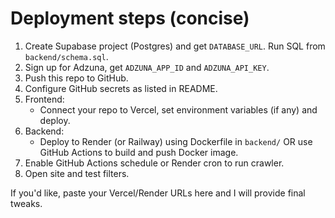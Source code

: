 # Deployment steps (concise)

1. Create Supabase project (Postgres) and get `DATABASE_URL`. Run SQL from `backend/schema.sql`.
2. Sign up for Adzuna, get `ADZUNA_APP_ID` and `ADZUNA_API_KEY`.
3. Push this repo to GitHub.
4. Configure GitHub secrets as listed in README.
5. Frontend:
   - Connect your repo to Vercel, set environment variables (if any) and deploy.
6. Backend:
   - Deploy to Render (or Railway) using Dockerfile in `backend/` OR use GitHub Actions to build and push Docker image.
7. Enable GitHub Actions schedule or Render cron to run crawler.
8. Open site and test filters.

If you'd like, paste your Vercel/Render URLs here and I will provide final tweaks.

